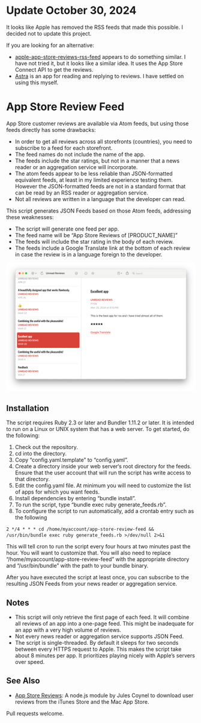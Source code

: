 # Update October 30, 2024

It looks like Apple has removed the RSS feeds that made this possible. I decided not to update this project.

If you are looking for an alternative:

* [apple-app-store-reviews-rss-feed](https://github.com/dfabulich/apple-app-store-reviews-rss-feed) appears to do something similar. I have not tried it, but it looks like a similar idea. It uses the App Store Connect API to get the reviews.
* [Astra](https://apps.apple.com/us/app/app-reviews-ratings-astra/id6535677149) is an app for reading and replying to reviews. I have settled on using this myself.


# App Store Review Feed

App Store customer reviews are available via Atom feeds, but using those feeds directly has some drawbacks:

* In order to get all reviews across all storefronts (countries), you need to subscribe to a feed for each storefront.
* The feed names do not include the name of the app.
* The feeds include the star ratings, but not in a manner that a news reader or an aggregation service will incorporate.
* The atom feeds appear to be less reliable than JSON-formatted equivalent feeds, at least in my limited experience testing them. However the JSON-formatted feeds are not in a standard format that can be read by an RSS reader or aggregation service.
* Not all reviews are written in a language that the developer can read.

This script generates JSON Feeds based on those Atom feeds, addressing these weaknesses:

* The script will generate one feed per app.
* The feed name will be “App Store Reviews of [PRODUCT_NAME]”
* The feeds will include the star rating in the body of each review.
* The feeds include a Google Translate link at the bottom of each review in case the review is in a language foreign to the developer.


![Screenshot of Unread for Mac showing App Store reviews of Unread. Unread is showing a two-pane window. Several reviews are visible in an article list in the left pane. One review is selected and shown in the right pane.](reviews.png)


## Installation

The script requires Ruby 2.3 or later and Bundler 1.11.2 or later. It is intended to run on a Linux or UNIX system that has a web server. To get started, do the following:

1. Check out the repository.
2. cd into the directory.
3. Copy “config.yaml.template” to “config.yaml”.
4. Create a directory inside your web server‘s root directory for the feeds. Ensure that the user account that will run the script has write access to that directory.
5. Edit the config.yaml file. At minimum you will need to customize the list of apps for which you want feeds.
6. Install dependencies by entering “bundle install”.
7. To run the script, type “bundle exec ruby generate_feeds.rb”.
8. To configure the script to run automatically, add a crontab entry such as the following

````
2 */4 * * * cd /home/myaccount/app-store-review-feed && /usr/bin/bundle exec ruby generate_feeds.rb >/dev/null 2>&1
````

This will tell cron to run the script every four hours at two minutes past the hour. You will want to customize that. You will also need to replace “/home/myaccount/app-store-review-feed” with the appropriate directory and “/usr/bin/bundle” with the path to your bundle binary.

After you have executed the script at least once, you can subscribe to the resulting JSON Feeds from your news reader or aggregation service.

## Notes

* This script will only retrieve the first page of each feed. It will combine all reviews of an app into a one-page feed. This might be inadequate for an app with a very high volume of reviews.
* Not every news reader or aggregation service supports JSON Feed.
* The script is single-threaded. By default it sleeps for two seconds between every HTTPS request to Apple. This makes the script take about 8 minutes per app. It prioritizes playing nicely with Apple’s servers over speed.

## See Also

* [App Store Reviews](https://github.com/jcoynel/app-store-reviews): A node.js module by Jules Coynel to download user reviews from the iTunes Store and the Mac App Store.

Pull requests welcome.
